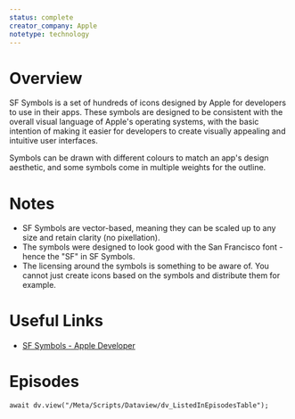```yaml
---
status: complete
creator_company: Apple
notetype: technology
---
```


# Overview
SF Symbols is a set of hundreds of icons designed by Apple for developers to use in their apps. These symbols are designed to be consistent with the overall visual language of Apple's operating systems, with the basic intention of making it easier for developers to create visually appealing and intuitive user interfaces. 

Symbols can be drawn with different colours to match an app's design aesthetic, and some symbols come in multiple weights for the outline.

# Notes
- SF Symbols are vector-based, meaning they can be scaled up to any size and retain clarity (no pixellation).
- The symbols were designed to look good with the San Francisco font - hence the "SF" in SF Symbols.
- The licensing around the symbols is something to be aware of. You cannot just create icons based on the symbols and distribute them for example.

# Useful Links
- [SF Symbols - Apple Developer](https://developer.apple.com/sf-symbols/)

# Episodes
```dataviewjs
await dv.view("/Meta/Scripts/Dataview/dv_ListedInEpisodesTable");
```
